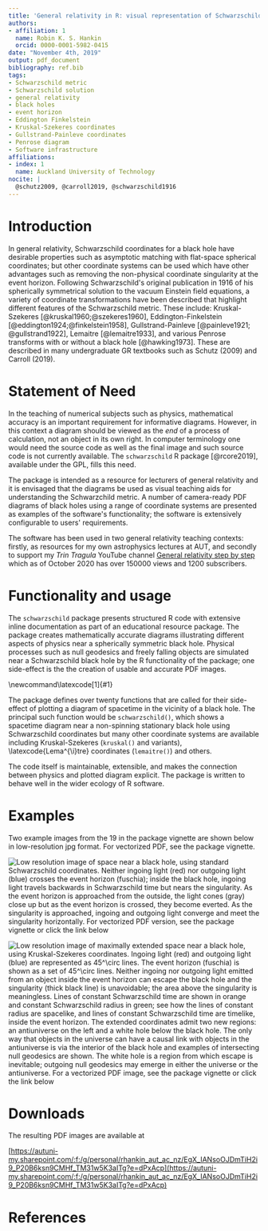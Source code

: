 ```yaml
---
title: 'General relativity in R: visual representation of Schwarzschild space using different coordinate systems'
authors:
- affiliation: 1
  name: Robin K. S. Hankin
  orcid: 0000-0001-5982-0415
date: "November 4th, 2019"
output: pdf_document
bibliography: ref.bib
tags:
- Schwarzschild metric
- Schwarzschild solution
- general relativity
- black holes
- event horizon
- Eddington Finkelstein
- Kruskal-Szekeres coordinates
- Gullstrand-Painleve coordinates
- Penrose diagram
- Software infrastructure
affiliations:
- index: 1
  name: Auckland University of Technology
nocite: |
  @schutz2009, @carroll2019, @schwarzschild1916
---
```


# Introduction




In general relativity, Schwarzschild coordinates for a black hole have
desirable properties such as asymptotic matching with flat-space
spherical coordinates; but other coordinate systems can be used which
have other advantages such as removing the non-physical coordinate
singularity at the event horizon.  Following Schwarzschild's original
publication in 1916 of his spherically symmetrical solution to the
vacuum Einstein field equations, a variety of coordinate
transformations have been described that highlight different features
of the Schwarzschild metric.  These include: Kruskal-Szekeres
[@kruskal1960;@szekeres1960], Eddington-Finkelstein
[@eddington1924;@finkelstein1958], Gullstrand-Painleve [@painleve1921;
@gullstrand1922], Lemaitre [@lemaitre1933], and various Penrose
transforms with or without a black hole [@hawking1973].  These are
described in many undergraduate GR textbooks such as Schutz (2009) and
Carroll (2019).

# Statement of Need

In the teaching of numerical subjects such as physics, mathematical
accuracy is an important requirement for informative diagrams.
However, in this context a diagram should be viewed as the _end_ of a
process of calculation, not an object in its own right.  In computer
terminology one would need the source code as well as the final image
and such source code is not currently available.  The `schwarzschild`
R package [@rcore2019], available under the GPL, fills this need.  

The package is intended as a resource for lecturers of general
relativity and it is envisaged that the diagrams be used as visual
teaching aids for understanding the Schwarzchild metric.  A number of
camera-ready PDF diagrams of black holes using a range of coordinate
systems are presented as examples of the software's functionality; the
software is extensively configurable to users' requirements.

The software has been used in two general relativity teaching
contexts: firstly, as resources for my own astrophysics lectures at
AUT, and secondly to support my _Trin Tragula_ YouTube channel
[General relativity step by
step](https://www.youtube.com/watch?v=JzCX3FqDIOc&list=PL9_n3Tqzq9iWtgD8POJFdnVUCZ_zw6OiB)
which as of October 2020 has over 150000 views and 1200 subscribers.

# Functionality and usage

The `schwarzschild` package presents structured R code with extensive
inline documentation as part of an educational resource package.  The
package creates mathematically accurate diagrams illustrating
different aspects of physics near a spherically symmetric black hole.
Physical processes such as null geodesics and freely falling objects
are simulated near a Schwarzschild black hole by the R functionality
of the package; one side-effect is the the creation of usable and
accurate PDF images.


\newcommand\latexcode[1]{#1}

The package defines over twenty functions that are called for their
side-effect of plotting a diagram of spacetime in the vicinity of a
black hole.  The principal such function would be `schwarzschild()`,
which shows a spacetime diagram near a non-spinning stationary black
hole using Schwarzschild coordinates but many other coordinate systems
are available including Kruskal-Szekeres (`kruskal()` and variants),
\latexcode{Lema\^{\i}tre} coordinates (`lemaitre()`) and others.

The code itself is maintainable, extensible, and makes
the connection between physics and plotted diagram explicit.  The
package is written to behave well in the wider ecology of R software.

# Examples

Two example images from the 19 in the package vignette are shown below
in low-resolution jpg format.  For vectorized PDF, see the package
vignette.



![Low resolution image of space near a black
  hole, using standard Schwarzschild coordinates.
  Neither ingoing light (red) nor outgoing light (blue) crosses the
  event horizon (fuschia); inside the black hole, ingoing light
  travels backwards in Schwarzschild time but nears the singularity.
  As the event horizon is approached from the outside, the light cones
  (gray) close up but as the event horizon is crossed, they become
  everted.  As the singularity is approached, ingoing and outgoing
  light converge and meet the singularity horizontally.  For
  vectorized PDF version, see the package vignette or click the link
  below](schwarzschild.jpg)

![Low resolution image of maximally extended space near a black hole,
  using Kruskal-Szekeres coordinates.  Ingoing light (red) and
  outgoing light (blue) are represented as $45^\circ$ lines.  The
  event horizon (fuschia) is shown as a set of $45^\circ$ lines.  
  Neither ingoing nor outgoing light emitted from an object inside the
  event horizon can escape the black hole and the singularity (thick
  black line) is unavoidable; the area above the singularity is
  meaningless.  Lines of constant Schwarzschild time are shown in
  orange and constant Schwarzschild radius in green; see how the lines
  of constant radius are spacelike, and lines of constant
  Schwarzschild time are timelike, inside the event horizon.  The
  extended coordinates admit two new regions: an antiuniverse on the
  left and a white hole below the black hole.  The only way that
  objects in the universe can have a causal link with objects in the
  antiuniverse is via the interior of the black hole and examples of
  intersecting null geodesics are shown.  The white hole is a region
  from which escape is inevitable; outgoing null geodesics may emerge
  in either the universe or the antiuniverse.  For a vectorized PDF
  image, see the package vignette or click the link
  below](penrose_BH_extended.jpg)


# Downloads

The resulting PDF images are available at

[https://autuni-my.sharepoint.com/:f:/g/personal/rhankin_aut_ac_nz/EgX_IANsoOJDmTiH2i9_P20B6ksn9CMHf_TM31w5K3aITg?e=dPxAcp](https://autuni-my.sharepoint.com/:f:/g/personal/rhankin_aut_ac_nz/EgX_IANsoOJDmTiH2i9_P20B6ksn9CMHf_TM31w5K3aITg?e=dPxAcp)


# References
